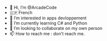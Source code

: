 - 👋 Hi, I’m @ArcadeCode
- 🇨🇵 French
- 👀 I’m interested in apps devloppement
- 🌱 I’m currently learning C# and Python
- 💞️ I’m looking to collaborate on my own person
- 📫 How to reach me : don't reach me.

<!---
ArcadeCode/ArcadeCode is a ✨ special ✨ repository because its `README.md` (this file) appears on your GitHub profile.
You can click the Preview link to take a look at your changes.
--->
